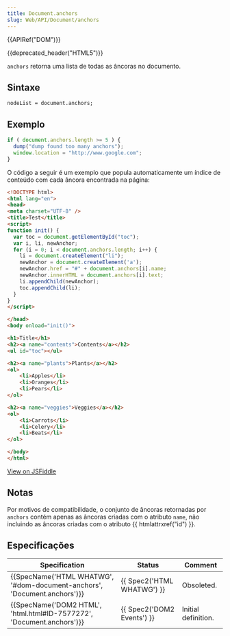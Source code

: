 ```yaml
---
title: Document.anchors
slug: Web/API/Document/anchors
---
```

{{APIRef("DOM")}}

{{deprecated_header("HTML5")}}

`anchors` retorna uma lista de todas as âncoras no documento.

## Sintaxe

```
nodeList = document.anchors;
```

## Exemplo

```js
if ( document.anchors.length >= 5 ) {
  dump("dump found too many anchors");
  window.location = "http://www.google.com";
}
```

O código a seguir é um exemplo que popula automaticamente um índice de conteúdo com cada âncora encontrada na página:

```html
<!DOCTYPE html>
<html lang="en">
<head>
<meta charset="UTF-8" />
<title>Test</title>
<script>
function init() {
  var toc = document.getElementById("toc");
  var i, li, newAnchor;
  for (i = 0; i < document.anchors.length; i++) {
    li = document.createElement("li");
    newAnchor = document.createElement('a');
    newAnchor.href = "#" + document.anchors[i].name;
    newAnchor.innerHTML = document.anchors[i].text;
    li.appendChild(newAnchor);
    toc.appendChild(li);
  }
}
</script>

</head>
<body onload="init()">

<h1>Title</h1>
<h2><a name="contents">Contents</a></h2>
<ul id="toc"></ul>

<h2><a name="plants">Plants</a></h2>
<ol>
    <li>Apples</li>
    <li>Oranges</li>
    <li>Pears</li>
</ol>

<h2><a name="veggies">Veggies</a></h2>
<ol>
    <li>Carrots</li>
    <li>Celery</li>
    <li>Beats</li>
</ol>

</body>
</html>
```

[View on JSFiddle](https://jsfiddle.net/S4yNp)

## Notas

Por motivos de compatibilidade, o conjunto de âncoras retornadas por `anchors` contém apenas as âncoras criadas com o atributo `name`, não incluindo as âncoras criadas com o atributo {{ htmlattrxref("id") }}.

## Especificações

| Specification                                                                                    | Status                               | Comment             |
| ------------------------------------------------------------------------------------------------ | ------------------------------------ | ------------------- |
| {{SpecName('HTML WHATWG', '#dom-document-anchors', 'Document.anchors')}} | {{ Spec2('HTML WHATWG') }} | Obsoleted.          |
| {{SpecName('DOM2 HTML', 'html.html#ID-7577272', 'Document.anchors')}}     | {{ Spec2('DOM2 Events') }} | Initial definition. |
